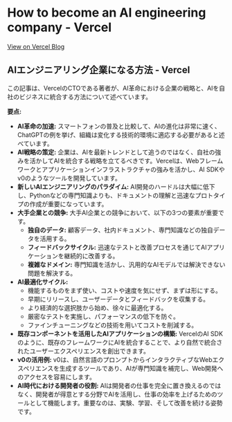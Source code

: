 # How to become an AI engineering company - Vercel

[View on Vercel Blog](https://vercel.com/blog/becoming-an-ai-engineering-company)

## AIエンジニアリング企業になる方法 - Vercel

この記事は、VercelのCTOである著者が、AI革命における企業の戦略と、AIを自社のビジネスに統合する方法について述べています。

**要点:**

*   **AI革命の加速:** スマートフォンの普及と比較して、AIの進化は非常に速く、ChatGPTの例を挙げ、組織は変化する技術的環境に適応する必要があると述べています。
*   **AI戦略の策定:** 企業は、AIを最新トレンドとして追うのではなく、自社の強みを活かしてAIを統合する戦略を立てるべきです。Vercelは、Webフレームワークとアプリケーションインフラストラクチャの強みを活かし、AI SDKやv0のようなツールを開発しています。
*   **新しいAIエンジニアリングのパラダイム:** AI開発のハードルは大幅に低下し、Pythonなどの専門知識よりも、ドキュメントの理解と迅速なプロトタイプの作成が重要になっています。
*   **大手企業との競争:** 大手AI企業との競争において、以下の3つの要素が重要です。
    *   **独自のデータ:** 顧客データ、社内ドキュメント、専門知識などの独自データを活用する。
    *   **フィードバックサイクル:** 迅速なテストと改善プロセスを通じてAIアプリケーションを継続的に改善する。
    *   **複雑なドメイン:** 専門知識を活かし、汎用的なAIモデルでは解決できない問題を解決する。
*   **AI最適化サイクル:**
    *   機能するものをまず使い、コストや速度を気にせず、まずは形にする。
    *   早期にリリースし、ユーザーデータとフィードバックを収集する。
    *   より経済的な選択肢から始め、徐々に最適化する。
    *   厳密なテストを実施し、パフォーマンスの低下を防ぐ。
    *   ファインチューニングなどの技術を用いてコストを削減する。
*   **既存コンポーネントを活用したAIアプリケーションの構築:** VercelのAI SDKのように、既存のフレームワークにAIを統合することで、より自然で統合されたユーザーエクスペリエンスを創出できます。
*   **v0の活用例:** v0は、自然言語のプロンプトからインタラクティブなWebエクスペリエンスを生成するツールであり、AIが専門知識を補完し、Web開発へのアクセスを容易にします。
*   **AI時代における開発者の役割:** AIは開発者の仕事を完全に置き換えるのではなく、開発者が得意とする分野でAIを活用し、仕事の効率を上げるためのツールとして機能します。重要なのは、実験、学習、そして改善を続ける姿勢です。